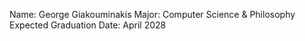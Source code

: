 Name: George Giakouminakis
Major: Computer Science & Philosophy
Expected Graduation Date: April 2028
